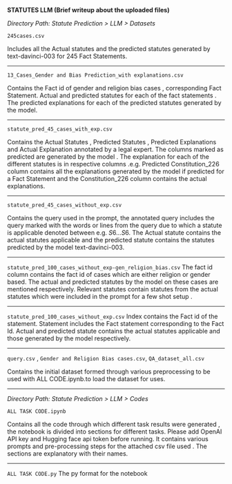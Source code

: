 **STATUTES LLM (Brief writeup about the uploaded files)**

*Directory Path: Statute Prediction > LLM > Datasets*

`245cases.csv`

Includes all the Actual statutes and the predicted statutes generated by text-davinci-003 for 245
Fact Statements.

---
`13_Cases_Gender and Bias Prediction_with explanations.csv`

Contains the Fact id of gender and religion bias cases , corresponding Fact Statement. Actual
and predicted statutes for each of the fact statements . The predicted explanations for each of
the predicted statutes generated by the model.

---
`statute_pred_45_cases_with_exp.csv`

Contains the Actual Statutes , Predicted Statutes , Predicted Explanations and Actual
Explanation annotated by a legal expert. The columns marked as predicted are generated by
the model . The explanation for each of the different statutes is in respective columns .e.g.
Predicted Constitution_226 column contains all the explanations generated by the model if
predicted for a Fact Statement and the Constitution_226 column contains the actual
explanations.

---
`statute_pred_45_cases_without_exp.csv`

Contains the query used in the prompt, the annotated query includes the query marked with the
words or lines from the query due to which a statute is applicable denoted between e.g. $S6 . . 
. S6$. The Actual statute contains the actual statutes applicable and the predicted statute
contains the statutes predicted by the model text-davinci-003.

---
`statute_pred_100_cases_without_exp-gen_religion_bias.csv`
The fact id column contains the fact id of cases which are either religion or gender based. The
actual and predicted statutes by the model on these cases are mentioned respectively. Relevant
statutes contain statutes from the actual statutes which were included in the prompt for a few
shot setup .

---
`statute_pred_100_cases_without_exp.csv`
Index contains the Fact id of the statement. Statement includes the Fact statement
corresponding to the Fact Id. Actual and predicted statute contains the actual statutes
applicable and those generated by the model respectively.

---
`query.csv` , `Gender and Religion Bias cases.csv`, `QA_dataset_all.csv`

Contains the initial dataset formed through various preprocessing to be used with ALL
CODE.ipynb.to load the dataset for uses.

---


*Directory Path: Statute Prediction > LLM > Codes*


`ALL TASK CODE.ipynb`

Contains all the code through which different task results were generated , the notebook is
divided into sections for different tasks. Please add OpenAI API key and Hugging face api token
before running. It contains various prompts and pre-processing steps for the attached csv file
used . The sections are explanatory with their names.

---
`ALL TASK CODE.py`
The py format for the notebook
